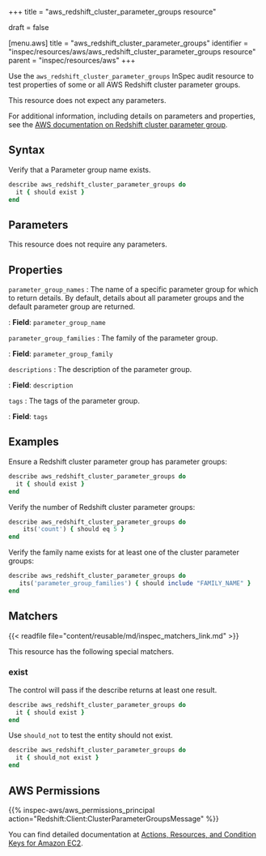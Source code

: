+++
title = "aws_redshift_cluster_parameter_groups resource"

draft = false


[menu.aws]
title = "aws_redshift_cluster_parameter_groups"
identifier = "inspec/resources/aws/aws_redshift_cluster_parameter_groups resource"
parent = "inspec/resources/aws"
+++

Use the `aws_redshift_cluster_parameter_groups` InSpec audit resource to test properties of some or all AWS Redshift cluster parameter groups.

This resource does not expect any parameters.

For additional information, including details on parameters and properties, see the [AWS documentation on Redshift cluster parameter group](https://docs.aws.amazon.com/AWSCloudFormation/latest/UserGuide/aws-resource-redshift-clusterparametergroup.html).

## Syntax

Verify that a Parameter group name exists.

```ruby
describe aws_redshift_cluster_parameter_groups do
  it { should exist }
end
```

## Parameters

This resource does not require any parameters.

## Properties

`parameter_group_names`
: The name of a specific parameter group for which to return details. By default, details about all parameter groups and the default parameter group are returned.

: **Field**: `parameter_group_name`

`parameter_group_families`
: The family of the parameter group.

: **Field**: `parameter_group_family`

`descriptions`
: The description of the parameter group.

: **Field**: `description`

`tags`
: The tags of the parameter group.

: **Field**: `tags`

## Examples

Ensure a Redshift cluster parameter group has parameter groups:

```ruby
describe aws_redshift_cluster_parameter_groups do
  it { should exist }
end
```

Verify the number of Redshift cluster parameter groups:

```ruby
describe aws_redshift_cluster_parameter_groups do
    its('count') { should eq 5 }
end
```

Verify the family name exists for at least one of the cluster parameter groups:

```ruby
describe aws_redshift_cluster_parameter_groups do
   its('parameter_group_families') { should include "FAMILY_NAME" }
end
```

## Matchers

{{< readfile file="content/reusable/md/inspec_matchers_link.md" >}}

This resource has the following special matchers.

### exist

The control will pass if the describe returns at least one result.

```ruby
describe aws_redshift_cluster_parameter_groups do
  it { should exist }
end
```

Use `should_not` to test the entity should not exist.

```ruby
describe aws_redshift_cluster_parameter_groups do
  it { should_not exist }
end
```

## AWS Permissions

{{% inspec-aws/aws_permissions_principal action="Redshift:Client:ClusterParameterGroupsMessage" %}}

You can find detailed documentation at [Actions, Resources, and Condition Keys for Amazon EC2](https://docs.aws.amazon.com/IAM/latest/UserGuide/list_amazonec2.html).
